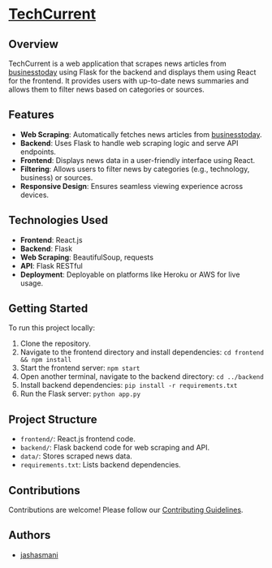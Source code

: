 # [TechCurrent](https://tech-current.vercel.app/)

## Overview
TechCurrent is a web application that scrapes news articles from [businesstoday](https://www.businesstoday.in/) using Flask for the backend and displays them using React for the frontend. It provides users with up-to-date news summaries and allows them to filter news based on categories or sources.

## Features
- **Web Scraping**: Automatically fetches news articles from  [businesstoday](https://www.businesstoday.in/).
- **Backend**: Uses Flask to handle web scraping logic and serve API endpoints.
- **Frontend**: Displays news data in a user-friendly interface using React.
- **Filtering**: Allows users to filter news by categories (e.g., technology, business) or sources.
- **Responsive Design**: Ensures seamless viewing experience across devices.

## Technologies Used
- **Frontend**: React.js
- **Backend**: Flask
- **Web Scraping**: BeautifulSoup, requests
- **API**: Flask RESTful
- **Deployment**: Deployable on platforms like Heroku or AWS for live usage.

## Getting Started
To run this project locally:
1. Clone the repository.
2. Navigate to the frontend directory and install dependencies: `cd frontend && npm install`
3. Start the frontend server: `npm start`
4. Open another terminal, navigate to the backend directory: `cd ../backend`
5. Install backend dependencies: `pip install -r requirements.txt`
6. Run the Flask server: `python app.py`

## Project Structure
- `frontend/`: React.js frontend code.
- `backend/`: Flask backend code for web scraping and API.
- `data/`: Stores scraped news data.
- `requirements.txt`: Lists backend dependencies.

## Contributions
Contributions are welcome! Please follow our [Contributing Guidelines](CONTRIBUTING.md).

## Authors
- [jashasmani](https://github.com/jashasmani)
